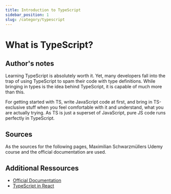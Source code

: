 ```yaml
---
title: Introduction to TypeScript
sidebar_position: 1
slug: /category/typescript
---
```


# What is TypeScript?

## Author's notes

Learning TypeScript is absolutely worth it.
Yet, many developers fall into the trap of using TypeScript to spam their code with type definitions. While bringing in
types is the idea behind TypeScript, it is capable of much more than this.

For getting started with TS, write JavaScript code at first, and bring in TS-exclusive stuff when you feel comfortable with it and understand, what
you are actually trying. As TS is just a superset of JavaScript, pure JS code runs perfectly in TypeScript.

## Sources

As the sources for the following pages, Maximilian Schwarzmüllers Udemy course and the official documentation are used.

## Additional Ressources

-  [Official Documentation](https://www.typescriptlang.org/docs/)
-  [TypeScript in React](https://www.typescriptlang.org/docs/handbook/react.html)

